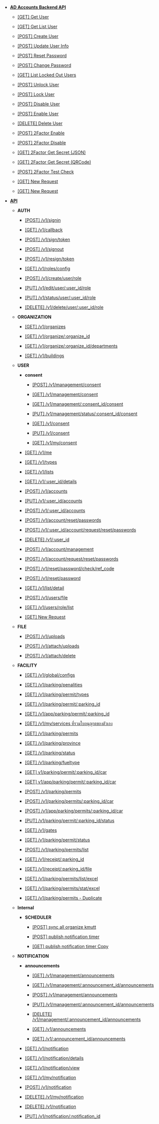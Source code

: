 

- [**AD Accounts Backend API**](/?id=folder-ad-accounts-backend-api)

  
  

  
  
  

  - [[GET] Get User](/?id=get-get-user)

  

  - [[GET] Get List User](/?id=get-get-list-user)

  

  - [[POST] Create User](/?id=post-create-user)

  

  - [[POST] Update User Info](/?id=post-update-user-info)

  

  - [[POST] Reset Password](/?id=post-reset-password)

  

  - [[POST] Change Password](/?id=post-change-password)

  

  - [[GET] List Locked Out Users](/?id=get-list-locked-out-users)

  

  - [[POST] Unlock User](/?id=post-unlock-user)

  

  - [[POST] Lock User](/?id=post-lock-user)

  

  - [[POST] Disable User](/?id=post-disable-user)

  

  - [[POST] Enable User](/?id=post-enable-user)

  

  - [[DELETE] Delete User](/?id=delete-delete-user)

  

  - [[POST] 2Factor Enable](/?id=post-2factor-enable)

  

  - [[POST] 2Factor Disable](/?id=post-2factor-disable)

  

  - [[GET] 2Factor Get Secret (JSON)](/?id=get-2factor-get-secret-json)

  

  - [[GET] 2Factor Get Secret (QRCode)](/?id=get-2factor-get-secret-qrcode)

  

  - [[POST] 2Factor Test Check](/?id=post-2factor-test-check)

  

  - [[GET] New Request](/?id=get-new-request)

  

  - [[GET] New Request](/?id=get-new-request)

  
  



- [**API**](/?id=folder-api)

  
  
  

  - **AUTH**
    
    

    - [[POST] /v1/signin](/?id=post-v1signin)

    

    - [[GET] /v1/callback](/?id=get-v1callback)

    

    - [[POST] /v1/sign/token](/?id=post-v1signtoken)

    

    - [[POST] /v1/signout](/?id=post-v1signout)

    

    - [[POST] /v1/resign/token](/?id=post-v1resigntoken)

    

    - [[GET] /v1/roles/config](/?id=get-v1rolesconfig)

    

    - [[POST] /v1/create/user/role](/?id=post-v1createuserrole)

    

    - [[PUT] /v1/edit/user/:user_id/role](/?id=put-v1edituseruser_idrole)

    

    - [[PUT] /v1/status/user/:user_id/role](/?id=put-v1statususeruser_idrole)

    

    - [[DELETE] /v1/delete/user/:user_id/role](/?id=delete-v1deleteuseruser_idrole)

    
    

  

  - **ORGANIZATION**
    
    

    - [[GET] /v1/organizes](/?id=get-v1organizes)

    

    - [[GET] /v1/organize/:organize_id](/?id=get-v1organizeorganize_id)

    

    - [[GET] /v1/organize/:organize_id/departments](/?id=get-v1organizeorganize_iddepartments)

    

    - [[GET] /v1/buildings](/?id=get-v1buildings)

    
    

  

  - **USER**
    

    - **consent**
      

        - [[POST] /v1/management/consent](/?id=post-v1managementconsent)

      

        - [[GET] /v1/management/consent](/?id=get-v1managementconsent)

      

        - [[GET] /v1/management/:consent_id/consent](/?id=get-v1managementconsent_idconsent)

      

        - [[PUT] /v1/management/status/:consent_id/consent](/?id=put-v1managementstatusconsent_idconsent)

      

        - [[GET] /v1/consent](/?id=get-v1consent)

      

        - [[PUT] /v1/consent](/?id=put-v1consent)

      

        - [[GET] /v1/my/consent](/?id=get-v1myconsent)

      
    

    - [[GET] /v1/me](/?id=get-v1me)

    

    - [[GET] /v1/types](/?id=get-v1types)

    

    - [[GET] /v1/lists](/?id=get-v1lists)

    

    - [[GET] /v1/:user_id/details](/?id=get-v1user_iddetails)

    

    - [[POST] /v1/accounts](/?id=post-v1accounts)

    

    - [[PUT] /v1/:user_id/accounts](/?id=put-v1user_idaccounts)

    

    - [[POST] /v1/:user_id/accounts](/?id=post-v1user_idaccounts)

    

    - [[POST] /v1/account/reset/passwords](/?id=post-v1accountresetpasswords)

    

    - [[POST] /v1/:user_id/account/request/reset/passwords](/?id=post-v1user_idaccountrequestresetpasswords)

    

    - [[DELETE] /v1/:user_id](/?id=delete-v1user_id)

    

    - [[POST] /v1/account/management](/?id=post-v1accountmanagement)

    

    - [[POST] /v1/account/request/reset/passwords](/?id=post-v1accountrequestresetpasswords)

    

    - [[POST] /v1/reset/password/check/ref_code](/?id=post-v1resetpasswordcheckref_code)

    

    - [[POST] /v1/reset/password](/?id=post-v1resetpassword)

    

    - [[GET] /v1/list/detail](/?id=get-v1listdetail)

    

    - [[POST] /v1/users/file](/?id=post-v1usersfile)

    

    - [[GET] /v1/users/role/list](/?id=get-v1usersrolelist)

    

    - [[GET] New Request](/?id=get-new-request)

    
    

  

  - **FILE**
    
    

    - [[POST] /v1/uploads](/?id=post-v1uploads)

    

    - [[POST] /v1/attach/uploads](/?id=post-v1attachuploads)

    

    - [[POST] /v1/attach/delete](/?id=post-v1attachdelete)

    
    

  

  - **FACILITY**
    
    

    - [[GET] /v1/global/configs](/?id=get-v1globalconfigs)

    

    - [[GET] /v1/parking/penalities](/?id=get-v1parkingpenalities)

    

    - [[GET] /v1/parking/permit/types](/?id=get-v1parkingpermittypes)

    

    - [[GET] /v1/parking/permit/:parking_id](/?id=get-v1parkingpermitparking_id)

    

    - [[GET] /v1/app/parking/permit/:parking_id](/?id=get-v1appparkingpermitparking_id)

    

    - [[GET] /v1/my/services ที่รวมใบอนุญาตของตัวเอง](/?id=get-v1myservices-thiirwmaib-nuyaatkh-ngtawe-ng)

    

    - [[GET] /v1/parking/permits](/?id=get-v1parkingpermits)

    

    - [[GET] /v1/parking/province](/?id=get-v1parkingprovince)

    

    - [[GET] /v1/parking/status](/?id=get-v1parkingstatus)

    

    - [[GET] /v1/parking/fueltype](/?id=get-v1parkingfueltype)

    

    - [[GET] v1/parking/permit/:parking_id/car](/?id=get-v1parkingpermitparking_idcar)

    

    - [[GET] v1/app/parking/permit/:parking_id/car](/?id=get-v1appparkingpermitparking_idcar)

    

    - [[POST] /v1/parking/permits](/?id=post-v1parkingpermits)

    

    - [[POST] /v1/parking/permits/:parking_id/car](/?id=post-v1parkingpermitsparking_idcar)

    

    - [[POST] /v1/app/parking/permits/:parking_id/car](/?id=post-v1appparkingpermitsparking_idcar)

    

    - [[PUT] /v1/parking/permit/:parking_id/status](/?id=put-v1parkingpermitparking_idstatus)

    

    - [[GET] /v1/gates](/?id=get-v1gates)

    

    - [[GET] /v1/parking/permit/status](/?id=get-v1parkingpermitstatus)

    

    - [[POST] /v1/parking/permits/list](/?id=post-v1parkingpermitslist)

    

    - [[GET] /v1/receipt/:parking_id](/?id=get-v1receiptparking_id)

    

    - [[GET] /v1/receipt/:parking_id/file](/?id=get-v1receiptparking_idfile)

    

    - [[GET] /v1/parking/permits/list/excel](/?id=get-v1parkingpermitslistexcel)

    

    - [[GET] /v1/parking/permits/stat/excel](/?id=get-v1parkingpermitsstatexcel)

    

    - [[GET] /v1/parking/permits - Duplicate](/?id=get-v1parkingpermits-duplicate)

    
    

  

  - **Internal**
    

    - **SCHEDULER**
      

        - [[POST] sync all organize kmutt](/?id=post-sync-all-organize-kmutt)

      

        - [[POST] publish notification timer](/?id=post-publish-notification-timer)

      

        - [[GET] publish notification timer Copy](/?id=get-publish-notification-timer-copy)

      
    

  

  - **NOTIFICATION**
    

    - **announcements**
      

        - [[GET] /v1/management/announcements](/?id=get-v1managementannouncements)

      

        - [[GET] /v1/management/:announcement_id/announcements](/?id=get-v1managementannouncement_idannouncements)

      

        - [[POST] /v1/management/announcements](/?id=post-v1managementannouncements)

      

        - [[PUT] /v1/management/:announcement_id/announcements](/?id=put-v1managementannouncement_idannouncements)

      

        - [[DELETE] /v1/management/:announcement_id/announcements](/?id=delete-v1managementannouncement_idannouncements)

      

        - [[GET] /v1/announcements](/?id=get-v1announcements)

      

        - [[GET] /v1/:announcement_id/announcements](/?id=get-v1announcement_idannouncements)

      
    

    - [[GET] /v1/notification](/?id=get-v1notification)

    

    - [[GET] /v1/notification/details](/?id=get-v1notificationdetails)

    

    - [[GET] /v1/notification/view](/?id=get-v1notificationview)

    

    - [[GET] /v1/my/notification](/?id=get-v1mynotification)

    

    - [[POST] /v1/notification](/?id=post-v1notification)

    

    - [[DELETE] /v1/my/notification](/?id=delete-v1mynotification)

    

    - [[DELETE] /v1/notification](/?id=delete-v1notification)

    

    - [[PUT] /v1/notification/:notification_id](/?id=put-v1notificationnotification_id)

    
    

  
  

  
  

